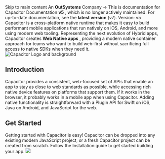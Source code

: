 Skip to main content
An **OutSystems** Company →
This is documentation for Capacitor Documentation **v5** , which is no longer actively maintained.
For up-to-date documentation, see the **latest version** (v7).
Version: v5
Capacitor is a cross-platform native runtime that makes it easy to build performant mobile applications that run natively on iOS, Android, and more using modern web tooling. Representing the next evolution of Hybrid apps, Capacitor creates **Web Native apps** , providing a modern native container approach for teams who want to build web-first without sacrificing full access to native SDKs when they need it.
![Capacitor Logo and background](https://capacitorjs.com/docs/assets/images/capacitor-index-51336ba21d2a831d216e4d8f6a2ccb9c.png)
## Introduction​
Capacitor provides a consistent, web-focused set of APIs that enable an app to stay as close to web standards as possible, while accessing rich native device features on platforms that support them. If it works in the browser, it probably works in a mobile app when using Capacitor. Adding native functionality is straightforward with a Plugin API for Swift on iOS, Java on Android, and JavaScript for the web.
## Get Started​
Getting started with Capacitor is easy! Capacitor can be dropped into any existing modern JavaScript project, or a fresh Capacitor project can be created from scratch.
Follow the Installation guide to get started building your app.
![](https://cdn.bizible.com/ipv?_biz_r=&_biz_h=802059049&_biz_u=ed6d98ad223740ddbf99774ce8c4ab02&_biz_l=https%3A%2F%2Fcapacitorjs.com%2Fdocs%2Fv5&_biz_t=1739811909043&_biz_i=Capacitor%20-%20Cross-platform%20Native%20Runtime%20for%20Web%20Apps%20%7C%20Capacitor%20Documentation&_biz_n=4&rnd=71618&cdn_o=a&_biz_z=1739811909044)
